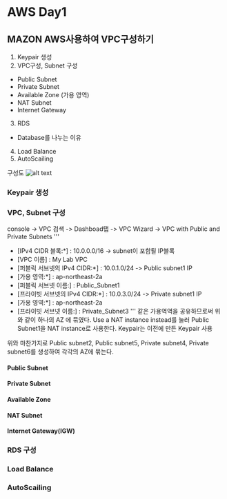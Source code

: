 # AWS Day1

MAZON AWS사용하여 VPC구성하기
----------------------------
1. Keypair 생성
2. VPC구성, Subnet 구성
  - Public Subnet
  - Private Subnet
  - Available Zone (가용 영역)
  - NAT Subnet
  - Internet Gateway
3. RDS
  - Database를 나누는 이유
4. Load Balance
5. AutoScailing


구성도
![alt text]()


### Keypair 생성



### VPC, Subnet 구성
console -> VPC 검색 -> Dashboad탭 -> VPC Wizard -> VPC with Public and Private Subnets
'''
  * [IPv4 CIDR 블록:*] : 10.0.0.0/16 -> subnet이 포함될 IP블록
  * [VPC 이름] : My Lab VPC
  * [퍼블릭 서브넷의 IPv4 CIDR:*] : 10.0.1.0/24 -> Public subnet1 IP
  * [가용 영역:*] : ap-northeast-2a
  * [퍼블릭 서브넷 이름:] : Public_Subnet1
  * [프라이빗 서브넷의 IPv4 CIDR:*] : 10.0.3.0/24 -> Private subnet1 IP
  * [가용 영역:*] : ap-northeast-2a
  * [프라이빗 서브넷 이름:] : Private_Subnet3
'''
같은 가용역역을 공유하므로써 위와 같이 하나의 AZ 에 묶였다.
Use a NAT instance instead를 눌러 Public Subnet1을 NAT instance로 사용한다.
Keypair는 이전에 만든 Keypair 사용



위와 마찬가지로 Public subnet2, Public subnet5, Private subnet4, Private subnet6를 생성하여 각각의 AZ에 묶는다.

#### Public Subnet
#### Private Subnet
#### Available Zone
#### NAT Subnet
#### Internet Gateway(IGW)

### RDS 구성

### Load Balance

### AutoScailing
